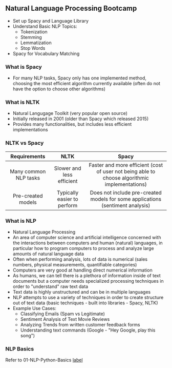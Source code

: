 ## Natural Language Processing Bootcamp

- Set up Spacy and Language Library
- Understand Basic NLP Topics:
  - Tokenization
  - Stemming
  - Lemmatization
  - Stop Words
- Spacy for Vocabulary Matching

### What is Spacy

- For many NLP tasks, Spacy only has one implemented method, choosing the most efficient algorithm currently available (often do not have the option to choose other algorithms)

### What is NLTK

- Natural Langugage Toolkit (very popular open source)
- Initially released in 2001 (older than Spacy which released 2015)
- Provides many functionalities, but includes less efficient implementations

### NLTK vs Spacy

|     Requirements      |            NLTK             |                                             Spacy                                             |
| :-------------------: | :-------------------------: | :-------------------------------------------------------------------------------------------: |
| Many common NLP tasks |  Slower and less efficient  | Faster and more efficient (cost of user not being able to choose algorithmic implementations) |
|  Pre-created models   | Typically easier to perform |        Does not include pre-created models for some applications (sentiment analysis)         |

### What is NLP

- Natural Language Processing
- An area of computer science and artificial intelligence concerned with the interactions between computers and human (natural) languages, in particular how to program computers to process and analyze large amounts of natural language data
- Often when performing analysis, lots of data is numerical (sales numbers, physical measurements, quantifiable categories)
- Computers are very good at handling direct numerical information
- As humans, we can tell there is a plethora of information inside of text documents but a computer needs specialized processing techniques in order to "understand" raw text data
- Text data is highly unstructured and can be in multiple languages
- NLP attempts to use a variety of techniques in order to create structure out of text data (basic techniques - built into libraries - Spacy, NLTK)
- Example Use Cases:
  - Classifying Emails (Spam vs Legitimate)
  - Sentiment Analysis of Text Movie Reviews
  - Analyzing Trends from written customer feedback forms
  - Understanding text commands (Google - "Hey Google, play this song")

### NLP Basics
Refer to 01-NLP-Python-Basics
[label](../../../../../../C:/Users/commonuser/Desktop/GitHub/udemy-nlp-natural-language-processing-with-python/01-NLP-Python-Basics)
